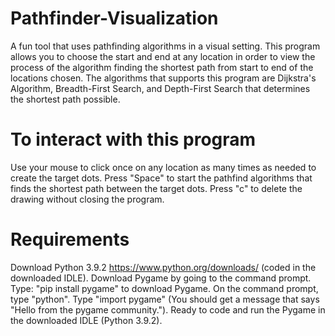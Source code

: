 # Pathfinder-Visualization
A fun tool that uses pathfinding algorithms in a visual setting.
This program allows you to choose the start and end at any location in order to view the process of the algorithm finding the shortest path from start to end of the locations chosen. 
The algorithms that supports this program are Dijkstra's Algorithm, Breadth-First Search, and Depth-First Search that determines the shortest path possible. 

# To interact with this program
Use your mouse to click once on any location as many times as needed to create the target dots. 
Press "Space" to start the pathfind algorithms that finds the shortest path between the target dots. 
Press "c" to delete the drawing without closing the program. 

# Requirements 
Download Python 3.9.2 https://www.python.org/downloads/ (coded in the downloaded IDLE).
Download Pygame by going to the command prompt.
Type: "pip install pygame" to download Pygame.
On the command prompt, type "python".
Type "import pygame" (You should get a message that says "Hello from the pygame community.").
Ready to code and run the Pygame in the downloaded IDLE (Python 3.9.2).
